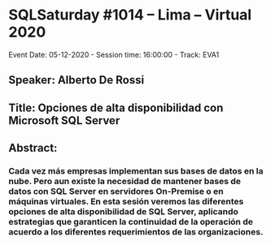 # SQLSaturday #1014 – Lima – Virtual 2020
Event Date: 05-12-2020 - Session time: 16:00:00 - Track: EVA1
## Speaker: Alberto De Rossi
## Title: Opciones de alta disponibilidad con Microsoft SQL Server
## Abstract:
### Cada vez más empresas implementan sus bases de datos en la nube. Pero aun existe la necesidad de mantener bases de datos con SQL Server en servidores On-Premise o en máquinas virtuales. En esta sesión veremos las diferentes opciones de alta disponibilidad de SQL Server, aplicando estrategias que garanticen la continuidad de la operación de acuerdo a los diferentes requerimientos de las organizaciones.
